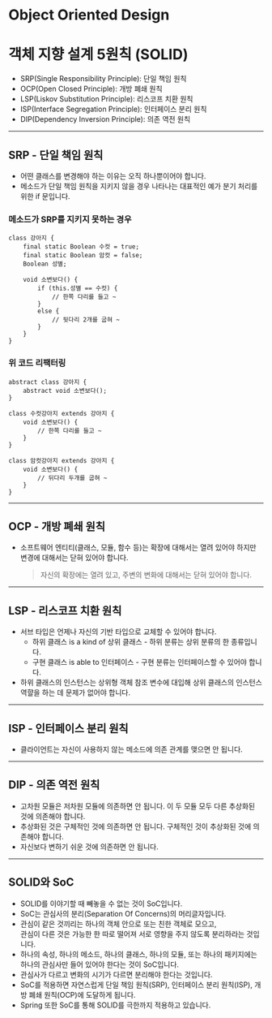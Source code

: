 # Object Oriented Design
# 객체 지향 설계 5원칙 (SOLID)
* SRP(Single Responsibility Principle): 단일 책임 원칙
* OCP(Open Closed Principle): 개방 폐쇄 원칙
* LSP(Liskov Substitution Principle): 리스코프 치환 원칙
* ISP(Interface Segregation Principle): 인터페이스 분리 원칙
* DIP(Dependency Inversion Principle): 의존 역전 원칙

---

## SRP - 단일 책임 원칙
* 어떤 클래스를 변경해야 하는 이유는 오직 하나뿐이어야 합니다.
* 메소드가 단일 책임 원칙을 지키지 않을 경우 나타나는 대표적인 예가 분기 처리를 위한 if 문입니다.

### 메소드가 SRP를 지키지 못하는 경우
```
class 강아지 {
    final static Boolean 수컷 = true;
    final static Boolean 암컷 = false;
    Boolean 성별;
    
    void 소변보다() {
        if (this.성별 == 수컷) {
            // 한쪽 다리를 들고 ~
        }
        else {
            // 뒷다리 2개를 굽혀 ~
        }
    }
}
```

### 위 코드 리팩터링
```
abstract class 강아지 {
    abstract void 소변보다();
}

class 수컷강아지 extends 강아지 {
    void 소변보다() {
        // 한쪽 다리를 들고 ~
    }
}

class 암컷강아지 extends 강아지 {
    void 소변보다() {
        // 뒤다리 두개를 굽혀 ~ 
    }
}
```

---

## OCP - 개방 폐쇄 원칙
* 소프트웨어 엔티티(클래스, 모듈, 함수 등)는 확장에 대해서는 열려 있어야 하지만 변경에 대해서는 닫혀 있어야 합니다.
    > 자신의 확장에는 열려 있고, 주변의 변화에 대해서는 닫혀 있어야 합니다.

---

## LSP - 리스코프 치환 원칙
* 서브 타입은 언제나 자신의 기반 타입으로 교체할 수 있어야 합니다.
    * 하위 클래스 is a kind of 상위 클래스 - 하위 분류는 상위 분류의 한 종류입니다.
    * 구현 클래스 is able to 인터페이스 - 구현 분류는 인터페이스할 수 있어야 합니다.
* 하위 클래스의 인스턴스는 상위형 객체 참조 변수에 대입해 상위 클래스의 인스턴스 역햘을 하는 데 문제가 없어야 합니다.

---

## ISP - 인터페이스 분리 원칙
* 클라이언트는 자신이 사용하지 않는 메소드에 의존 관계를 맺으면 안 됩니다.

---

## DIP - 의존 역전 원칙
* 고차원 모듈은 저차원 모듈에 의존하면 안 됩니다. 이 두 모듈 모두 다른 추상화된 것에 의존해야 합니다.
* 추상화된 것은 구체적인 것에 의존하면 안 됩니다. 구체적인 것이 추상화된 것에 의존해야 합니다.
* 자신보다 변하기 쉬운 것에 의존하면 안 됩니다.

---

## SOLID와 SoC
* SOLID를 이야기할 때 빼놓을 수 없는 것이 SoC입니다.
* SoC는 관심사의 분리(Separation Of Concerns)의 머리글자입니다.
* 관심이 같은 것끼리는 하나의 객체 안으로 또는 친한 객체로 모으고,<br/>
관심이 다른 것은 가능한 한 따로 떨어져 서로 영향을 주지 않도록 분리하라는 것입니다.
* 하나의 속성, 하나의 메소드, 하나의 클래스, 하나의 모듈, 또는 하나의 패키지에는<br/>
하나의 관심사만 들어 있어야 한다는 것이 SoC입니다.
* 관심사가 다르고 변화의 시기가 다르면 분리해야 한다는 것입니다.
* SoC를 적용하면 자연스럽게 단일 책임 원칙(SRP), 인터페이스 분리 원칙(ISP), 개방 폐쇄 원칙(OCP)에 도달하게 됩니다.
* Spring 또한 SoC를 통해 SOLID를 극한까지 적용하고 있습니다.

